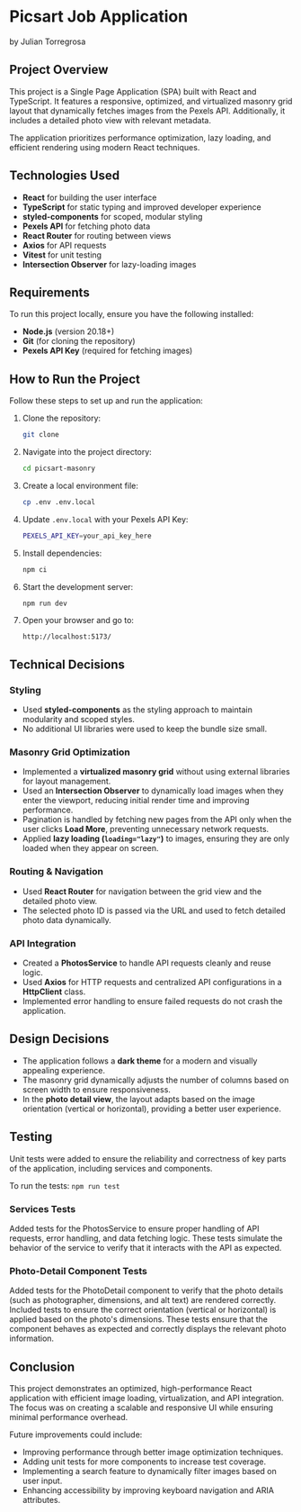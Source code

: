 # Picsart Job Application

by Julian Torregrosa

## Project Overview

This project is a Single Page Application (SPA) built with React and TypeScript. It features a responsive, optimized, and virtualized masonry grid layout that dynamically fetches images from the Pexels API. Additionally, it includes a detailed photo view with relevant metadata.

The application prioritizes performance optimization, lazy loading, and efficient rendering using modern React techniques.

## Technologies Used

- **React** for building the user interface
- **TypeScript** for static typing and improved developer experience
- **styled-components** for scoped, modular styling
- **Pexels API** for fetching photo data
- **React Router** for routing between views
- **Axios** for API requests
- **Vitest** for unit testing
- **Intersection Observer** for lazy-loading images

## Requirements

To run this project locally, ensure you have the following installed:

- **Node.js** (version 20.18+)
- **Git** (for cloning the repository)
- **Pexels API Key** (required for fetching images)

## How to Run the Project

Follow these steps to set up and run the application:

1. Clone the repository:
   ```sh
   git clone
   ```
2. Navigate into the project directory:
   ```sh
   cd picsart-masonry
   ```
3. Create a local environment file:
   ```sh
   cp .env .env.local
   ```
4. Update `.env.local` with your Pexels API Key:
   ```sh
   PEXELS_API_KEY=your_api_key_here
   ```
5. Install dependencies:
   ```sh
   npm ci
   ```
6. Start the development server:
   ```sh
   npm run dev
   ```
7. Open your browser and go to:
   ```
   http://localhost:5173/
   ```

## Technical Decisions

### Styling

- Used **styled-components** as the styling approach to maintain modularity and scoped styles.
- No additional UI libraries were used to keep the bundle size small.

### Masonry Grid Optimization

- Implemented a **virtualized masonry grid** without using external libraries for layout management.
- Used an **Intersection Observer** to dynamically load images when they enter the viewport, reducing initial render time and improving performance.
- Pagination is handled by fetching new pages from the API only when the user clicks **Load More**, preventing unnecessary network requests.
- Applied **lazy loading (`loading="lazy"`)** to images, ensuring they are only loaded when they appear on screen.

### Routing & Navigation

- Used **React Router** for navigation between the grid view and the detailed photo view.
- The selected photo ID is passed via the URL and used to fetch detailed photo data dynamically.

### API Integration

- Created a **PhotosService** to handle API requests cleanly and reuse logic.
- Used **Axios** for HTTP requests and centralized API configurations in a **HttpClient** class.
- Implemented error handling to ensure failed requests do not crash the application.

## Design Decisions

- The application follows a **dark theme** for a modern and visually appealing experience.
- The masonry grid dynamically adjusts the number of columns based on screen width to ensure responsiveness.
- In the **photo detail view**, the layout adapts based on the image orientation (vertical or horizontal), providing a better user experience.

## Testing

Unit tests were added to ensure the reliability and correctness of key parts of the application, including services and components.

To run the tests: `npm run test`

### Services Tests

Added tests for the PhotosService to ensure proper handling of API requests, error handling, and data fetching logic. These tests simulate the behavior of the service to verify that it interacts with the API as expected.

### Photo-Detail Component Tests

Added tests for the PhotoDetail component to verify that the photo details (such as photographer, dimensions, and alt text) are rendered correctly.
Included tests to ensure the correct orientation (vertical or horizontal) is applied based on the photo's dimensions.
These tests ensure that the component behaves as expected and correctly displays the relevant photo information.

## Conclusion

This project demonstrates an optimized, high-performance React application with efficient image loading, virtualization, and API integration. The focus was on creating a scalable and responsive UI while ensuring minimal performance overhead.

Future improvements could include:

- Improving performance through better image optimization techniques.
- Adding unit tests for more components to increase test coverage.
- Implementing a search feature to dynamically filter images based on user input.
- Enhancing accessibility by improving keyboard navigation and ARIA attributes.
